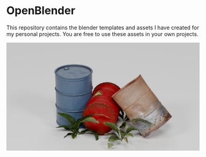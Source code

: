 # OpenBlender

This repository contains the blender templates and assets I have created for my personal projects. You are free to use these assets in your own projects.

![Demo](doc/demo.png)